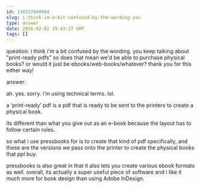 ```yaml
---
id: 138557840984
slug: i-think-im-a-bit-confused-by-the-wording-you
type: answer
date: 2016-02-02 19:43:27 GMT
tags: []
---
```

question: i think i'm a bit confused by the wording. you keep talking about "print-ready pdfs" so does that mean we'd be able to purchase physical books? or would it just be ebooks/web-books/whatever? thank you for this either way!

answer: <p>ah. yes. sorry. i’m using technical terms. lol.</p><p>a&nbsp;‘print-ready’ pdf is a pdf that is ready to be sent to the printers to create a physical book.</p><p>its different than what you give out as an e-book because the layout has to follow certain rules.&nbsp;</p><p>so what i use pressbooks for is to create that kind of pdf specifically, and these are the versions we pass onto the printer to create the physical books that ppl buy.</p><p>pressbooks is also great in that it also lets you create various ebook formats as well. overall, its actually a super useful piece of software and i like it much more for book design than using Adobe InDesign.</p>